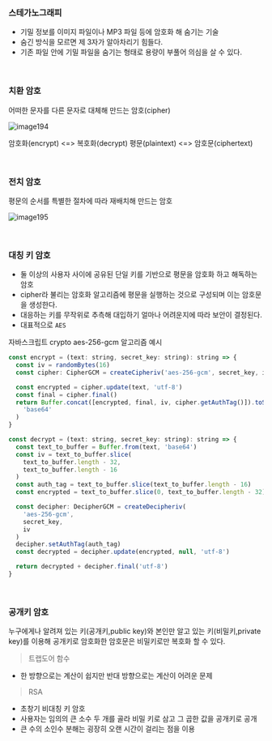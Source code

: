 ### 스테가노그래피
- 기밀 정보를 이미지 파일이나 MP3 파일 등에 암호화 해 숨기는 기술
- 숨긴 방식을 모르면 제 3자가 알아차리기 힘들다.
- 기존 파일 안에 기밀 파일을 숨기는 형태로 용량이 부풀어 의심을 살 수 있다.

<br>

### 치환 암호
어떠한 문자를 다른 문자로 대체해 만드는 암호(cipher)

![image194](https://github.com/user-attachments/assets/882de55c-866e-4c89-9684-5137c413f3eb)


암호화(encrypt) <=> 복호화(decrypt)
평문(plaintext) <=> 암호문(ciphertext)

<br>

### 전치 암호
평문의 순서를 특별한 절차에 따라 재배치해 만드는 암호

![image195](https://github.com/user-attachments/assets/db1b1512-680a-4d4e-8223-776d2e0c83e9)


<br>

### 대칭 키 암호
- 둘 이상의 사용자 사이에 공유된 단일 키를 기반으로 평문을 암호화 하고 해독하는 암호
- cipher라 불리는 암호화 알고리즘에 평문을 실행하는 것으로 구성되며 이는 암호문을 생성한다.
- 대응하는 키를 무작위로 추측해 대입하기 얼마나 어려운지에 따라 보안이 결정된다.
- 대표적으로 `AES`

자바스크립트 crypto aes-256-gcm 알고리즘 예시

```jsx
const encrypt = (text: string, secret_key: string): string => {
  const iv = randomBytes(16)
  const cipher: CipherGCM = createCipheriv('aes-256-gcm', secret_key, iv)

  const encrypted = cipher.update(text, 'utf-8')
  const final = cipher.final()
  return Buffer.concat([encrypted, final, iv, cipher.getAuthTag()]).toString(
    'base64'
  )
}

const decrypt = (text: string, secret_key: string): string => {
  const text_to_buffer = Buffer.from(text, 'base64')
  const iv = text_to_buffer.slice(
    text_to_buffer.length - 32,
    text_to_buffer.length - 16
  )
  const auth_tag = text_to_buffer.slice(text_to_buffer.length - 16)
  const encrypted = text_to_buffer.slice(0, text_to_buffer.length - 32)

  const decipher: DecipherGCM = createDecipheriv(
    'aes-256-gcm',
    secret_key,
    iv
  )
  decipher.setAuthTag(auth_tag)
  const decrypted = decipher.update(encrypted, null, 'utf-8')

  return decrypted + decipher.final('utf-8')
}
```

<br>

### 공개키 암호
누구에게나 알려져 있는 키(공개키,public key)와 본인만 알고 있는 키(비밀키,private key)를 이용해 공개키로 암호화한 암호문은 비밀키로만 복호화 할 수 있다.

> 트랩도어 함수

- 한 방향으로는 계산이 쉽지만 반대 방향으로는 계산이 어려운 문제

> RSA

- 초창기 비대칭 키 암호
- 사용자는 임의의 큰 소수 두 개를 골라 비밀 키로 삼고 그 곱한 값을 공개키로 공개
- 큰 수의 소인수 분해는 굉장히 오랜 시간이 걸리는 점을 이용